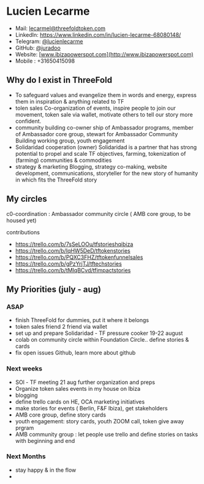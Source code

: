 # Lucien Lecarme

- Mail: <a href="lecarmel@threefoldtoken.com">lecarmel@threefoldtoken.com</a>
- LinkedIn: https://www.linkedin.com/in/lucien-lecarme-68080148/
- Telegram: [@lucienlecarme](https://t.me/lucienlecarme)
- GitHub: [@juradoo](https://github.com/Ibizapowerspot)
- Website: [www.ibizapowerspot.com](http://www.ibizapowerspot.com)
- Mobile : +31650415098

## Why do I exist in ThreeFold
-	To safeguard values and evangelize them in words and energy, express them in inspiration & anything related to TF
- tolen sales
Co-organization of events, inspire people to join our movement, token sale via wallet, motivate others to tell our story more confident.
- community building
co-owner ship of Ambassador programs, member of Ambassador core group, stewart for Ambassador Community Building working group, youth engagement
- Solidaridad cooperation (owner)
Solidaridad is a partner that has strong potential to propel and scale TF objectives, farming, tokenization of (farming) communities & commodities
- strategy & marketing
Blogging, strategy co-making, website development, communications,  storyteller for the new story of humanity in which fits the ThreeFold story

## My circles
c0-coordination : Ambassador community circle ( AMB core group, to be housed yet)

contributions
- https://trello.com/b/7sSeLOOu/tfstorieshqibiza
- https://trello.com/b/IqHW5DeD/tftokenstories
- https://trello.com/b/PQXC3FHZ/tftokenfunnelsales
- https://trello.com/b/gPzYrjTJ/tftechstories
- https://trello.com/b/tMIqBCvd/tfimpactstories


## My Priorities (july - aug)

### ASAP
-	finish ThreeFold for dummies, put it where it belongs
-   token sales friend 2 friend via wallet
-   set up and prepare Solidaridad - TF pressure cooker 19-22 august
-   colab on community circle within Foundation Circle.. define stories & cards
-   fix open issues Github, learn more about github


### Next weeks
- SOl - TF meeting 21 aug further organization and preps
- Organize token sales events in my house on Ibiza
- blogging
- define trello cards on HE, OCA marketing initiatives
- make stories for events ( Berlin, F&F Ibiza), get stakeholders
- AMB core group, define story cards
- youth engagement: story cards, youth ZOOM call, token give away prgram
- AMB community group : let people use trello and define stories on tasks with beginning and end


### Next Months
- stay happy & in the flow
- 

